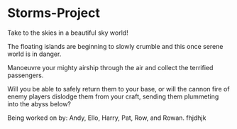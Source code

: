# Storms-Project

Take to the skies in a beautiful sky world!

The floating islands are beginning to slowly crumble and this once serene world is in danger.

Manoeuvre your mighty airship through the air and collect the terrified passengers.

Will you be able to safely return them to your base, or will the cannon fire of enemy players dislodge them from your craft, sending them plummeting into the abyss below?

Being worked on by: Andy, Ello, Harry, Pat, Row, and Rowan.
fhjdhjk
